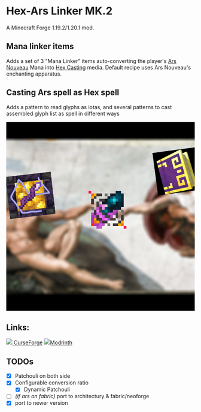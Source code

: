 # Hex-Ars Linker MK.2

A Minecraft Forge 1.19.2/1.20.1 mod.

## Mana linker items
Adds a set of 3 "Mana Linker" items auto-converting the
player's [Ars Nouveau](https://github.com/baileyholl/Ars-Nouveau/tree/1.19.x) Mana
into [Hex Casting](https://github.com/FallingColors/HexMod/tree/1.19/) media. Default recipe uses Ars Nouveau's
enchanting apparatus.

## Casting Ars spell as Hex spell
Adds a pattern to read glyphs as iotas, and several patterns to cast assembled glyph list as spell in different ways

![img](src/main/resources/cover.png)

## Links:

[<img src="https://static-beta.curseforge.com/images/favicon.ico" style="width:1em"/>
CurseForge](https://www.curseforge.com/minecraft/mc-mods/hex-ars-linker)
[<img src="https://modrinth.com/favicon.ico" style="width:1em"/>Modrinth](https://modrinth.com/mod/hex-ars-linker)

## TODOs

* [x] Patchouli on both side
* [x] Configurable conversion ratio
    * [x] Dynamic Patchouli
* [ ] _(if ars on fabric)_ port to architectury & fabric/neoforge
* [x] port to newer version